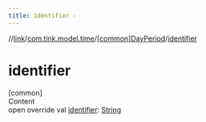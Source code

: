 ```yaml
---
title: identifier -
---
```

//[link](../../index.md)/[com.tink.model.time](../index.md)/[[common]DayPeriod](index.md)/[identifier](identifier.md)



# identifier  
[common]  
Content  
open override val [identifier](identifier.md): [String](https://kotlinlang.org/api/latest/jvm/stdlib/kotlin/-string/index.html)  



